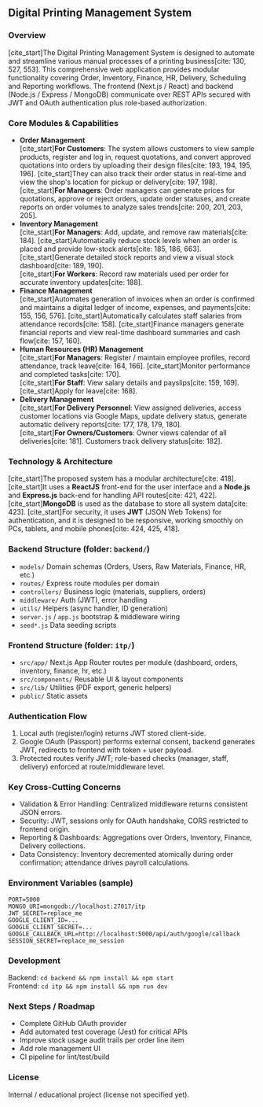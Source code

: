 ## Digital Printing Management System

### Overview
[cite_start]The Digital Printing Management System is designed to automate and streamline various manual processes of a printing business[cite: 130, 527, 553]. This comprehensive web application provides modular functionality covering Order, Inventory, Finance, HR, Delivery, Scheduling and Reporting workflows. The frontend (Next.js / React) and backend (Node.js / Express / MongoDB) communicate over REST APIs secured with JWT and OAuth authentication plus role-based authorization.

### Core Modules & Capabilities
* **Order Management**  
  [cite_start]**For Customers**: The system allows customers to view sample products, register and log in, request quotations, and convert approved quotations into orders by uploading their design files[cite: 193, 194, 195, 196]. [cite_start]They can also track their order status in real-time and view the shop's location for pickup or delivery[cite: 197, 198].  
  [cite_start]**For Managers**: Order managers can generate prices for quotations, approve or reject orders, update order statuses, and create reports on order volumes to analyze sales trends[cite: 200, 201, 203, 205].
* **Inventory Management**  
  [cite_start]**For Managers**: Add, update, and remove raw materials[cite: 184]. [cite_start]Automatically reduce stock levels when an order is placed and provide low-stock alerts[cite: 185, 186, 663]. [cite_start]Generate detailed stock reports and view a visual stock dashboard[cite: 189, 190].  
  [cite_start]**For Workers**: Record raw materials used per order for accurate inventory updates[cite: 188].
* **Finance Management**  
  [cite_start]Automates generation of invoices when an order is confirmed and maintains a digital ledger of income, expenses, and payments[cite: 155, 156, 576]. [cite_start]Automatically calculates staff salaries from attendance records[cite: 158]. [cite_start]Finance managers generate financial reports and view real-time dashboard summaries and cash flow[cite: 157, 160].
* **Human Resources (HR) Management**  
  [cite_start]**For Managers**: Register / maintain employee profiles, record attendance, track leave[cite: 164, 166]. [cite_start]Monitor performance and completed tasks[cite: 170].  
  [cite_start]**For Staff**: View salary details and payslips[cite: 159, 169]. [cite_start]Apply for leave[cite: 168].
* **Delivery Management**  
  [cite_start]**For Delivery Personnel**: View assigned deliveries, access customer locations via Google Maps, update delivery status, generate automatic delivery reports[cite: 177, 178, 179, 180].  
  [cite_start]**For Owners/Customers**: Owner views calendar of all deliveries[cite: 181]. Customers track delivery status[cite: 182].

### Technology & Architecture
[cite_start]The proposed system has a modular architecture[cite: 418]. [cite_start]It uses a **ReactJS** front-end for the user interface and a **Node.js** and **Express.js** back-end for handling API routes[cite: 421, 422]. [cite_start]**MongoDB** is used as the database to store all system data[cite: 423]. [cite_start]For security, it uses **JWT** (JSON Web Tokens) for authentication, and it is designed to be responsive, working smoothly on PCs, tablets, and mobile phones[cite: 424, 425, 418].

### Backend Structure (folder: `backend/`)
- `models/` Domain schemas (Orders, Users, Raw Materials, Finance, HR, etc.)
- `routes/` Express route modules per domain
- `controllers/` Business logic (materials, suppliers, orders)
- `middleware/` Auth (JWT), error handling
- `utils/` Helpers (async handler, ID generation)
- `server.js` / `app.js` bootstrap & middleware wiring
- `seed*.js` Data seeding scripts

### Frontend Structure (folder: `itp/`)
- `src/app/` Next.js App Router routes per module (dashboard, orders, inventory, finance, hr, etc.)
- `src/components/` Reusable UI & layout components
- `src/lib/` Utilities (PDF export, generic helpers)
- `public/` Static assets

### Authentication Flow
1. Local auth (register/login) returns JWT stored client-side.  
2. Google OAuth (Passport) performs external consent, backend generates JWT, redirects to frontend with token + user payload.  
3. Protected routes verify JWT; role-based checks (manager, staff, delivery) enforced at route/middleware level.

### Key Cross-Cutting Concerns
- Validation & Error Handling: Centralized middleware returns consistent JSON errors.
- Security: JWT, sessions only for OAuth handshake, CORS restricted to frontend origin.
- Reporting & Dashboards: Aggregations over Orders, Inventory, Finance, Delivery collections.
- Data Consistency: Inventory decremented atomically during order confirmation; attendance drives payroll calculations.

### Environment Variables (sample)
```
PORT=5000
MONGO_URI=mongodb://localhost:27017/itp
JWT_SECRET=replace_me
GOOGLE_CLIENT_ID=...
GOOGLE_CLIENT_SECRET=...
GOOGLE_CALLBACK_URL=http://localhost:5000/api/auth/google/callback
SESSION_SECRET=replace_me_session
```

### Development
Backend: `cd backend && npm install && npm start`  
Frontend: `cd itp && npm install && npm run dev`  

### Next Steps / Roadmap
- Complete GitHub OAuth provider
- Add automated test coverage (Jest) for critical APIs
- Improve stock usage audit trails per order line item
- Add role management UI
- CI pipeline for lint/test/build

### License
Internal / educational project (license not specified yet).
